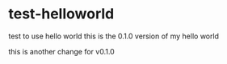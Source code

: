 # test-helloworld
test to use hello world
this is the 0.1.0 version of my hello world

this is another change for v0.1.0
